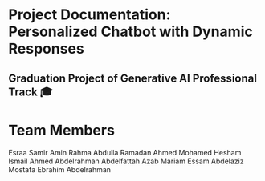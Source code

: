 
# Project Documentation: Personalized Chatbot with Dynamic Responses
  ## Graduation Project of Generative AI Professional Track 🎓
  
# Team Members
Esraa Samir Amin
Rahma Abdulla Ramadan Ahmed
Mohamed Hesham Ismail
Ahmed Abdelrahman Abdelfattah Azab
Mariam Essam Abdelaziz
Mostafa Ebrahim Abdelrahman
